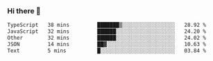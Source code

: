 ### Hi there 👋

<!--
**WShiBin/WShiBin** is a ✨ _special_ ✨ repository because its `README.md` (this file) appears on your GitHub profile.

Here are some ideas to get you started:

- 🔭 I’m currently working on ...
- 🌱 I’m currently learning ...
- 👯 I’m looking to collaborate on ...
- 🤔 I’m looking for help with ...
- 💬 Ask me about ...
- 📫 How to reach me: ...
- 😄 Pronouns: ...
- ⚡ Fun fact: ...
-->

<!--START_SECTION:waka-->

```txt
TypeScript   38 mins         ███████▒░░░░░░░░░░░░░░░░░   28.92 %
JavaScript   32 mins         ██████░░░░░░░░░░░░░░░░░░░   24.20 %
Other        32 mins         ██████░░░░░░░░░░░░░░░░░░░   24.02 %
JSON         14 mins         ██▓░░░░░░░░░░░░░░░░░░░░░░   10.63 %
Text         5 mins          █░░░░░░░░░░░░░░░░░░░░░░░░   03.84 %
```

<!--END_SECTION:waka-->
